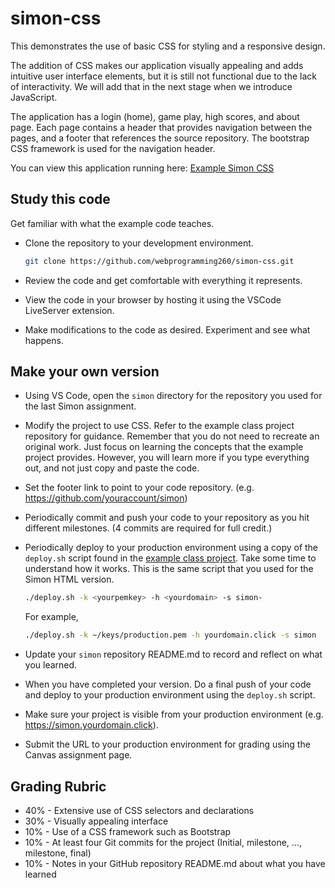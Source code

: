 # simon-css

This demonstrates the use of basic CSS for styling and a responsive design.

The addition of CSS makes our application visually appealing and adds intuitive user interface elements, but it is still not functional due to the lack of interactivity. We will add that in the next stage when we introduce JavaScript.

The application has a login (home), game play, high scores, and about page. Each page contains a header that provides navigation between the pages, and a footer that references the source repository. The bootstrap CSS framework is used for the navigation header.

You can view this application running here: [Example Simon CSS](https://simon-css.cs260.click)

## Study this code

Get familiar with what the example code teaches.

- Clone the repository to your development environment.

  ```sh
  git clone https://github.com/webprogramming260/simon-css.git
  ```

- Review the code and get comfortable with everything it represents.
- View the code in your browser by hosting it using the VSCode LiveServer extension.
- Make modifications to the code as desired. Experiment and see what happens.

## Make your own version

- Using VS Code, open the `simon` directory for the repository you used for the last Simon assignment.
- Modify the project to use CSS. Refer to the example class project repository for guidance. Remember that you do not need to recreate an original work. Just focus on learning the concepts that the example project provides. However, you will learn more if you type everything out, and not just copy and paste the code.
- Set the footer link to point to your code repository. (e.g. https://github.com/youraccount/simon)
- Periodically commit and push your code to your repository as you hit different milestones. (4 commits are required for full credit.)
- Periodically deploy to your production environment using a copy of the `deploy.sh` script found in the [example class project](https://github.com/webprogramming260/simon-css/blob/main/deploy.sh). Take some time to understand how it works. This is the same script that you used for the Simon HTML version.

  ```sh
  ./deploy.sh -k <yourpemkey> -h <yourdomain> -s simon-
  ```

  For example,

  ```sh
  ./deploy.sh -k ~/keys/production.pem -h yourdomain.click -s simon
  ```

- Update your `simon` repository README.md to record and reflect on what you learned.
- When you have completed your version. Do a final push of your code and deploy to your production environment using the `deploy.sh` script.
- Make sure your project is visible from your production environment (e.g. https://simon.yourdomain.click).
- Submit the URL to your production environment for grading using the Canvas assignment page.

## Grading Rubric

- 40% - Extensive use of CSS selectors and declarations
- 30% - Visually appealing interface
- 10% - Use of a CSS framework such as Bootstrap
- 10% - At least four Git commits for the project (Initial, milestone, ..., milestone, final)
- 10% - Notes in your GitHub repository README.md about what you have learned
